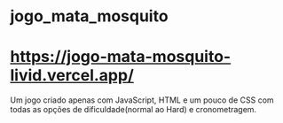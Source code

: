 ﻿# jogo_mata_mosquito
 # https://jogo-mata-mosquito-livid.vercel.app/
 Um jogo criado apenas com JavaScript, HTML e um pouco de CSS 
 com todas as opções de dificuldade(normal ao Hard) e cronometragem.
